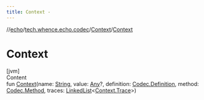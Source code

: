 ```yaml
---
title: Context -
---
```

//[echo](../../index.md)/[tech.whence.echo.codec](../index.md)/[Context](index.md)/[Context](-context.md)



# Context  
[jvm]  
Content  
fun [Context](-context.md)(name: [String](https://kotlinlang.org/api/latest/jvm/stdlib/kotlin/-string/index.html), value: [Any](https://kotlinlang.org/api/latest/jvm/stdlib/kotlin/-any/index.html)?, definition: [Codec.Definition](../-codec/-definition/index.md), method: [Codec.Method](../-codec/-method/index.md), traces: [LinkedList](https://docs.oracle.com/javase/8/docs/api/java/util/LinkedList.html)<[Context.Trace](-trace/index.md)>)  



